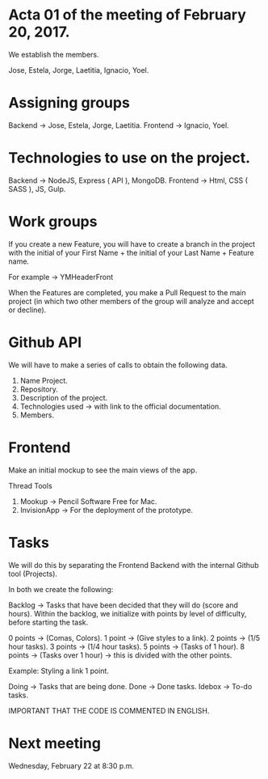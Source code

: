 # Acta 01 of the meeting of February 20, 2017. 

We establish the members.

Jose, Estela, Jorge, Laetitia, Ignacio, Yoel.

# Assigning groups

Backend -> Jose, Estela, Jorge, Laetitia.
Frontend -> Ignacio, Yoel.

# Technologies to use on the project.

Backend -> NodeJS, Express ( API ), MongoDB.
Frontend -> Html, CSS ( SASS ), JS, Gulp.

# Work groups

If you create a new Feature, you will have to create a branch in the project with the initial of your First Name + the initial of your Last Name + Feature name.

For example -> YMHeaderFront

When the Features are completed, you make a Pull Request to the main project (in which two other members of the group will analyze and accept or decline).

# Github API

We will have to make a series of calls to obtain the following data.

1. Name Project.
2. Repository.
3. Description of the project.
4. Technologies used -> with link to the official documentation.
5. Members.

# Frontend

Make an initial mockup to see the main views of the app.

Thread Tools

1. Mookup -> Pencil Software Free for Mac.
2. InvisionApp -> For the deployment of the prototype.

# Tasks

We will do this by separating the Frontend Backend with the internal Github tool (Projects).

In both we create the following:

Backlog -> Tasks that have been decided that they will do (score and hours).
Within the backlog, we initialize with points by level of difficulty, before starting the task.

0 points -> (Comas, Colors).
1 point -> (Give styles to a link).
2 points -> (1/5 hour tasks).
3 points -> (1/4 hour tasks).
5 points -> (Tasks of 1 hour).
8 points -> (Tasks over 1 hour) -> this is divided with the other points.

Example: Styling a link 1 point.

Doing -> Tasks that are being done.
Done -> Done tasks.
Idebox -> To-do tasks.

IMPORTANT THAT THE CODE IS COMMENTED IN ENGLISH.

# Next meeting

Wednesday, February 22 at 8:30 p.m.